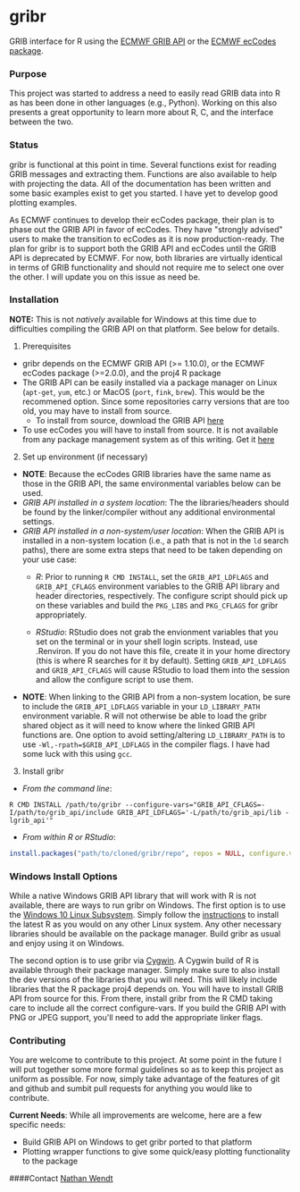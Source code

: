 # gribr
GRIB interface for R using the [ECMWF GRIB API](https://software.ecmwf.int/wiki/display/GRIB) or the [ECMWF ecCodes package](https://software.ecmwf.int/wiki/display/ECC).

### Purpose
This project was started to address a need to easily read GRIB data into R as has been done in other languages (e.g., Python). Working on this also presents a great opportunity to learn more about R, C, and the interface between the two.

### Status
gribr is functional at this point in time. Several functions exist for reading GRIB messages and extracting them. Functions are also available to help with projecting the data. All of the documentation has been written and some basic examples exist to get you started. I have yet to develop good plotting examples.

As ECMWF continues to develop their ecCodes package, their plan is to phase out the GRIB API in favor of ecCodes. They have "strongly advised" users to make the transition to ecCodes as it is now production-ready. The plan for gribr is to support both the GRIB API and ecCodes until the GRIB API is deprecated by ECMWF. For now, both libraries are virtually identical in terms of GRIB functionality and should not require me to select one over the other. I will update you on this issue as need be.

### Installation
**NOTE:** This is not _natively_ available for Windows at this time due to difficulties compiling the GRIB API on that platform. See below for details.

1. Prerequisites
  * gribr depends on the ECMWF GRIB API (>= 1.10.0), or the ECMWF ecCodes package (>=2.0.0), and the proj4 R package
  * The GRIB API can be easily installed via a package manager on Linux (`apt-get`, `yum`, etc.) or MacOS (`port`, `fink`, `brew`). This would be the recommened option. Since some repositories carry versions that are too old, you may have to install from source.
    * To install from source, download the GRIB API [here](https://software.ecmwf.int/wiki/display/GRIB/Releases)
  * To use ecCodes you will have to install from source. It is not available from any package management system as of this writing. Get it [here](https://software.ecmwf.int/wiki/display/ECC/Releases)
2. Set up environment (if necessary)
  * __NOTE__: Because the ecCodes GRIB libraries have the same name as those in the GRIB API, the same environmental variables below can be used.
  * _GRIB API installed in a system location_: The the libraries/headers should be found by the linker/compiler without any additional environmental settings.
  * _GRIB API installed in a non-system/user location_: When the GRIB API is installed in a non-system location (i.e., a path that is not in the `ld` search paths), there are some extra steps that need to be taken depending on your use case:
    * _R_: Prior to running `R CMD INSTALL`, set the `GRIB_API_LDFLAGS` and `GRIB_API_CFLAGS` environment variables to the GRIB API library and header directories, respectively. The configure script should pick up on these variables and build the `PKG_LIBS` and `PKG_CFLAGS` for gribr appropriately.

    * _RStudio_: RStudio does not grab the envionment variables that you set on the terminal or in your shell login scripts. Instead, use .Renviron. If you do not have this file, create it in your home directory (this is where R searches for it by default). Setting `GRIB_API_LDFLAGS` and `GRIB_API_CFLAGS` will cause RStudio to load them into the session and allow the configure script to use them.
  * __NOTE__: When linking to the GRIB API from a non-system location, be sure to include the `GRIB_API_LDFLAGS` variable in your `LD_LIBRARY_PATH` environment variable. R will not otherwise be able to load the gribr shared object as it will need to know where the linked GRIB API functions are. One option to avoid setting/altering `LD_LIBRARY_PATH` is to use `-Wl,-rpath=$GRIB_API_LDFLAGS` in the compiler flags. I have had some luck with this using `gcc`.
3. Install gribr
  * _From the command line_:
   ```shell
   R CMD INSTALL /path/to/gribr --configure-vars="GRIB_API_CFLAGS=-I/path/to/grib_api/include GRIB_API_LDFLAGS='-L/path/to/grib_api/lib -lgrib_api'"
   ```
  * _From within R or RStudio_:
   ```R
   install.packages("path/to/cloned/gribr/repo", repos = NULL, configure.vars = c("GRIB_API_LDFLAGS='-L/path/to/grib_api/lib -lgrib_api'", "GRIB_API_CFLAGS=-I/path/to/grib_api/include"))
   ```

### Windows Install Options
While a native Windows GRIB API library that will work with R is not available, there are ways to run gribr on Windows. The first option is to use the [Windows 10 Linux Subsystem](https://msdn.microsoft.com/en-us/commandline/wsl/install_guide). Simply follow the [instructions](https://cran.r-project.org/bin/linux/ubuntu/) to install the latest R as you would on any other Linux system. Any other necessary libraries should be available on the package manager. Build gribr as usual and enjoy using it on Windows.

The second option is to use gribr via [Cygwin](https://cygwin.org/). A Cygwin build of R is available through their package manager. Simply make sure to also install the dev versions of the libraries that you will need. This will likely include libraries that the R package proj4 depends on. You will have to install GRIB API from source for this. From there, install gribr from the R CMD taking care to include all the correct configure-vars. If you build the GRIB API with PNG or JPEG support, you'll need to add the appropriate linker flags.

### Contributing
You are welcome to contribute to this project. At some point in the future I will put together some more formal guidelines so as to keep this project as uniform as possible. For now, simply take advantage of the features of git and github and sumbit pull requests for anything you would like to contribute.

__Current Needs__: While all improvements are welcome, here are a few specific needs:
  * Build GRIB API on Windows to get gribr ported to that platform
  * Plotting wrapper functions to give some quick/easy plotting functionality to the package

####Contact
[Nathan Wendt](mailto:nawendt@ou.edu)

